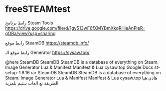 # freeSTEAMtest
رابط برنامج Steam Tools
https://drive.google.com/file/d/1gv513wF6fXMYBmXkqRiHeAnPleR-qORa/view?usp=sharing

رابط موقع SteamDB
https://steamdb.info/

رابط موقع الـ Generator
https://cysaw.top/

@here 
SteamDB
SteamDB
SteamDB is a database of everything on Steam.
Image
Generator Lua & Manifest
Manifest & Lua cysaw.top 
Google Docs
st-setup-1.8.16.rar
SteamDB
SteamDB
SteamDB is a database of everything on Steam.
Image
Generator Lua & Manifest
Manifest & Lua cysaw.top
هاذي هيا الطريقة تع العاب ستيم بلمزية
